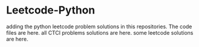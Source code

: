 # Leetcode-Python
adding the python leetcode problem solutions in this repositories. 
The code files are here.
all CTCI problems solutions are here.
some leetcode solutions are here.







































































































































































































































































































































































































































































































































































































































































































































































































